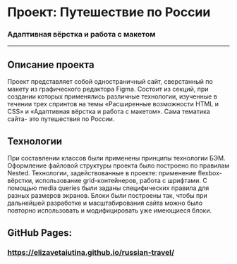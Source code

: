 # Проект: Путешествие по России

### Адаптивная вёрстка и работа с макетом

---

## Описание проекта

Проект представляет собой одностраничный сайт, сверстанный по макету из графического редактора Figma. Состоит из секций, при создании которых применялись различные технологии, изученные в течении трех спринтов на темы «Расширенные возможности HTML и CSS» и «Адаптивная вёрстка и работа с макетом».
Сама тематика сайта- это путешествия по России. 

## Технологии

При составлении классов были применены принципы технологии БЭМ. Оформление файловой структуры проекта было построено по правилам Nested.
Технологии, задействованные в проекте: применение flexbox-вёрстки, использование grid-контейнеров, работа с шрифтами. С помощью media queries были заданы специфических правила для разных размеров экранов.
Блоки были построены так, чтобы при дальнейшей разработке и масштабирования сайта можно было повторно использовать и модифицировать уже имеющиеся блоки.

## GitHub Pages:

### https://elizavetaiutina.github.io/russian-travel/
